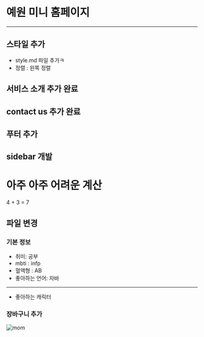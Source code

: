 # 예원 미니 홈페이지

---

## 스타일 추가
- style.md 파일 추가ㅋ
- 정렬 : 왼쪽 정렬

## 서비스 소개 추가 완료

## contact us 추가 완료

## 푸터 추가

## sidebar 개발

# 아주 아주 어려운 계산
4 + 3 = 7

파일 변경
---
### 기본 정보
- 취미: 공부
- mbti : infp
- 혈액형 : AB
- 좋아하는 언어: 자바
---
-  좋아하는 캐릭터

### 장바구니 추가



![mom](https://github.com/kimyewon97/MiniHomepage/assets/153456344/a1c469e7-0ed5-4fd3-b2ba-8661aaae6832)
